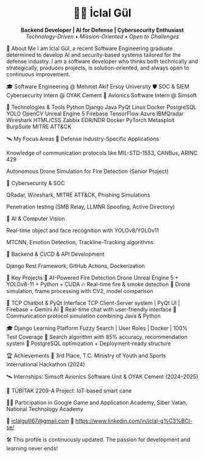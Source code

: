 <h1 align="center">👩‍💻 İclal Gül</h1> <p align="center"> <strong>Backend Developer | AI for Defense | Cybersecurity Enthusiast</strong><br> <em>Technology-Driven • Mission-Oriented • Open to Challenges</em> </p>
🚀 About Me
I am İclal Gül, a recent Software Engineering graduate determined to develop AI and security-based systems tailored for the defense industry. I am a software developer who thinks both technically and strategically, produces projects, is solution-oriented, and always open to continuous improvement.

🎓 Software Engineering @ Mehmet Akif Ersoy University
🛡️ SOC & SIEM Cybersecurity Intern @ OYAK Cement
🚀 Avionics Software Intern @ Simsoft

🔧 Technologies & Tools
Python Django Java PyQt Linux Docker PostgreSQL
YOLO OpenCV Unreal Engine 5 Firebase TensorFlow Azure
IBMQradar Wireshark HTML/CSS Zabbix EDR/NDR Docker PyTorch Metasploit BurpSuite MITRE ATT&CK

🛰️ My Focus Areas
🔹 Defense Industry-Specific Applications

Knowledge of communication protocols like MIL-STD-1553, CANBus, ARINC 429

Autonomous Drone Simulation for Fire Detection (Senior Project)

🔹 Cybersecurity & SOC

QRadar, Wireshark, MITRE ATT&CK, Phishing Simulations

Penetration testing (SMB Relay, LLMNR Spoofing, Active Directory)

🔹 AI & Computer Vision

Real-time object and face recognition with YOLOv8/YOLOv11

MTCNN, Emotion Detection, Trackline-Tracking algorithms

🔹 Backend & CI/CD & API Development

Django Rest Framework, GitHub Actions, Dockerization

🧠 Key Projects
🚁 AI-Powered Fire Detection Drone
Unreal Engine 5 + YOLOv8-11 + Python + CUDA
🔥 Real-time fire & smoke detection
📌 Drone simulation, frame processing with CV2, model comparison

💬 TCP Chatbot & PyQt Interface
TCP Client-Server system | PyQt UI | Firebase + Gemini AI
📡 Real-time chat with user-friendly interface
📁 Communication protocol simulation combining Java & Python

🎓 Django Learning Platform
Fuzzy Search | User Roles | Docker | 100% Test Coverage
🔎 Search algorithm with 85% accuracy, recommendation system
📂 PostgreSQL optimization + Deployment-ready structure

🏆 Achievements
🥉 3rd Place, T.C. Ministry of Youth and Sports International Hackathon (2024)

🛰️ Internships: Simsoft Avionics Software Unit & OYAK Cement (2024–2025)

📜 TÜBİTAK 2209-A Project: IoT-based smart cane

👩‍🎓 Participation in Google Game and Application Academy, Siber Vatan, National Technology Academy


📧 iclalgulll67@gmail.com
🔗 https://www.linkedin.com/in/iclal-g%C3%BCl-se/


🛠️ This profile is continuously updated. The passion for development and learning never ends!
